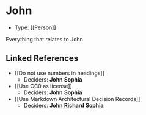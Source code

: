 # John

* Type: [[Person]]

Everything that relates to John


## Linked References

* [[Do not use numbers in headings]]
  * Deciders: **John** **Sophia**
* [[Use CC0 as license]]
  * Deciders: **John** **Sophia**
* [[Use Markdown Architectural Decision Records]]
  * Deciders: **John** **Richard** **Sophia**
